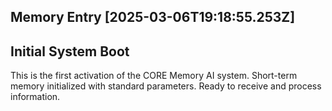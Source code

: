 

## Memory Entry [2025-03-06T19:18:55.253Z]

## Initial System Boot

This is the first activation of the CORE Memory AI system. Short-term memory initialized with standard parameters. Ready to receive and process information.